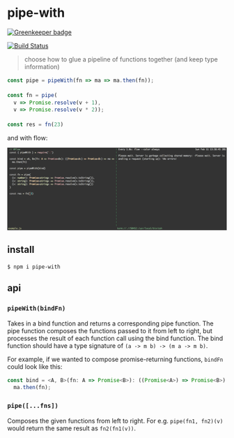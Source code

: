 # pipe-with

[![Greenkeeper badge](https://badges.greenkeeper.io/justinvdm/pipe-with.svg)](https://greenkeeper.io/)

[![Build Status](https://travis-ci.org/justinvdm/pipe-with.svg?branch=master)](https://travis-ci.org/justinvdm/pipe-with)


> choose how to glue a pipeline of functions together (and keep type information)

```js
const pipe = pipeWith(fn => ma => ma.then(fn));

const fn = pipe(
  v => Promise.resolve(v + 1),
  v => Promise.resolve(v * 2));

const res = fn(23)
```

and with flow:

![example](example.gif)

## install

```
$ npm i pipe-with
```

## api

### `pipeWith(bindFn)`

Takes in a bind function and returns a corresponding pipe function. The pipe function composes the functions passed to it from left to right, but processes the result of each function call using the bind function. The bind function should have a type signature of `(a -> m b) -> (m a -> m b)`.

For example, if we wanted to compose promise-returning functions, `bindFn` could look like this:

```js
const bind = <A, B>(fn: A => Promise<B>): ((Promise<A>) => Promise<B>) => ma =>
  ma.then(fn);
```

### `pipe([...fns])`

Composes the given functions from left to right. For e.g. `pipe(fn1, fn2)(v)` would return the same result as `fn2(fn1(v))`.
